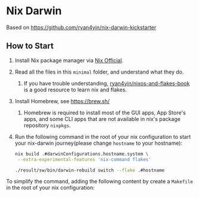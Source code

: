 # Nix Darwin

Based on https://github.com/ryan4yin/nix-darwin-kickstarter

## How to Start

1. Install Nix package manager via [Nix Official](https://nixos.org/download.html#nix-install-macos).
2. Read all the files in this `minimal` folder, and understand what they do.
   1. If you have trouble understanding, [ryan4yin/nixos-and-flakes-book](https://github.com/ryan4yin/nixos-and-flakes-book) is a good resource to learn nix and flakes.
3. Install Homebrew, see <https://brew.sh/>
   1. Homebrew is required to install most of the GUI apps, App Store's apps, and some CLI apps that are not available in nix's package repository `nixpkgs`.
4. Run the following command in the root of your nix configuration to start your nix-darwin journey(please change `hostname` to your hostname):

   ```bash
   nix build .#darwinConfigurations.hostname.system \
   	--extra-experimental-features 'nix-command flakes'

   ./result/sw/bin/darwin-rebuild switch --flake .#hostname
   ```

To simplify the command, adding the following content by create a `Makefile` in the root of your nix configuration:
